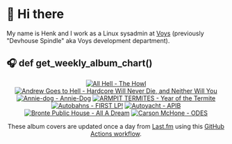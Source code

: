# 👋 Hi there

My name is Henk and I work as a Linux sysadmin at <a href="https://www.voys.co/about/">Voys</a> (previously "Devhouse Spindle" aka Voys development department).

## 🎧 def get_weekly_album_chart()
<!-- lastfm -->
<p align="center"><a href="https://www.last.fm/music/All+Hell/The+Howl"><img src="https://lastfm.freetls.fastly.net/i/u/64s/757627f507d85cd7a9d587717bc55ec4.jpg" title="All Hell - The Howl"></a> <a href="https://www.last.fm/music/Andrew+Goes+to+Hell/Hardcore+Will+Never+Die,+and+Neither+Will+You"><img src="https://lastfm.freetls.fastly.net/i/u/64s/37d253be53602b6e534b930336ee3086.png" title="Andrew Goes to Hell - Hardcore Will Never Die, and Neither Will You"></a> <a href="https://www.last.fm/music/Annie-dog/Annie-Dog"><img src="https://lastfm.freetls.fastly.net/i/u/64s/f103bb9741f60de9467cf8c0f886514a.jpg" title="Annie-dog - Annie-Dog"></a> <a href="https://www.last.fm/music/ARMPIT+TERMITES/Year+of+the+Termite"><img src="https://lastfm.freetls.fastly.net/i/u/64s/744ae14b00083c875830d1cd8e12c27b.jpg" title="ARMPIT TERMITES - Year of the Termite"></a> <a href="https://www.last.fm/music/Autobahns/FIRST+LP!"><img src="https://lastfm.freetls.fastly.net/i/u/64s/f555acc7d12a6760fa5a03b589f2fbe1.jpg" title="Autobahns - FIRST LP!"></a> <a href="https://www.last.fm/music/Autoyacht/APIB"><img src="https://lastfm.freetls.fastly.net/i/u/64s/32e70cc8f29df5c4c7ed26f109709600.jpg" title="Autoyacht - APIB"></a> <a href="https://www.last.fm/music/Bronte+Public+House/All+A+Dream"><img src="https://lastfm.freetls.fastly.net/i/u/64s/c01618e8fab707059d161e17982a2393.jpg" title="Bronte Public House - All A Dream"></a> <a href="https://www.last.fm/music/Carson+McHone/ODES"><img src="https://lastfm.freetls.fastly.net/i/u/64s/d3e300d0ae5f176217fb932071d5dbd9.jpg" title="Carson McHone - ODES"></a> </p>

<p align="center">These album covers are updated once a day from <a href="https://www.last.fm/user/hbokh">Last.fm</a> using this <a href="https://github.com/marketplace/actions/lastfm-to-markdown">GitHub Actions workflow</a>.</p>
